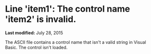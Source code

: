 
# Line 'item1': The control name 'item2' is invalid.

 **Last modified:** July 28, 2015

The ASCII file contains a control name that isn't a valid string in Visual Basic. The control isn't loaded.
